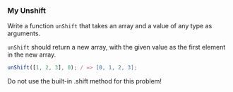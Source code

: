 ### My Unshift

Write a function `unShift` that takes an array and a value of any type as arguments.

`unShift` should return a new array, with the given value as the first element
in the new array.

```javascript
unShift([1, 2, 3], 0); / => [0, 1, 2, 3];
```

Do not use the built-in .shift method for this problem!
  